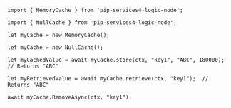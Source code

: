 ```
import { MemoryCache } from 'pip-services4-logic-node';
```

```
import { NullCache } from 'pip-services4-logic-node';
```

```
let myCache = new MemoryCache();
```

```
let myCache = new NullCache();

```

```
let myCachedValue = await myCache.store(ctx, "key1", "ABC", 180000);  // Returns "ABC"

```

```
let myRetrievedValue = await myCache.retrieve(ctx, "key1");  // Returns "ABC"

```

```
await myCache.RemoveAsync(ctx, "key1");

```

```

```
